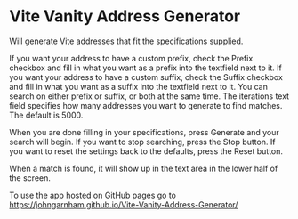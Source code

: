 # Vite Vanity Address Generator #

Will generate Vite addresses that fit the specifications supplied. 

If you want your address to have a custom prefix, check the Prefix checkbox and fill in what you want as a prefix into the textfield next to it. 
If you want your address to have a custom suffix, check the Suffix checkbox and fill in what you want as a suffix into the textfield next to it. 
You can search on either prefix or suffix, or both at the same time. 
The iterations text field specifies how many addresses you want to generate to find matches. The default is 5000.

When you are done filling in your specifications, press Generate and your search will begin.
If you want to stop searching, press the Stop button.
If you want to reset the settings back to the defaults, press the Reset button.

When a match is found, it will show up in the text area in the lower half of the screen. 

To use the app hosted on GitHub pages go to https://johngarnham.github.io/Vite-Vanity-Address-Generator/ 
